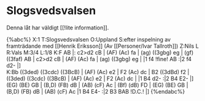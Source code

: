 # Slogsvedsvalsen

Denna låt har väldigt [[!lite information]].

{%abc%}
X:1
T:Slogsvedsvalsen
O:Uppland
S:efter inspelning av framträdande med [[Henrik Eriksson]] (Av [[Personer/Ivar Tallroth]])
Z:Nils L
R:Vals
M:3/4
L:1/8
K:F
AB |: c2>d2 cB | (AF) (Ac) fa | (ag) ((3gbg) eg |
(gf) ((3faf) AB | c2>d2 cB | (AF) (Ac) fa | (ag) ((3gbg) eg |
|1 f4 !fine! AB :|2 f4 d2- |] \
K:Bb
((3ded) ((3cdc) ((3BcB) | (AF) (Ac) e2 | F2 (Ac) dc |
B2 ((3dBd) f2 | ((3ded) ((3cdc) ((3BcB) | (AF) (Ac) e2 | F2 (Ac) dc |
|1 B4 d2- :|2 B4 E2- |] (EG) (BE) GB | (B,D) (FB) dB | (AB) (cF) Ac |
(Bf) (dB) FD | (EG) (BE) GB | (B,D) (FB) dB | (AB) (cF) Ac |1 B4 E4- :|2 B3 BAB !D.C.! |]
{%endabc%}

